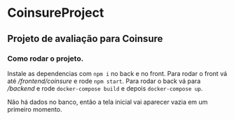 # CoinsureProject

## Projeto de avaliação para Coinsure

### Como rodar o projeto.

Instale as dependencias com `npm i` no back e no front.
Para rodar o front vá até */frontend/coinsure* e rode `npm start`.
Para rodar o back vá para */backend* e rode `docker-compose build` e depois `docker-compose up`.

Não há dados no banco, então a tela inicial vai aparecer vazia em um primeiro momento.


